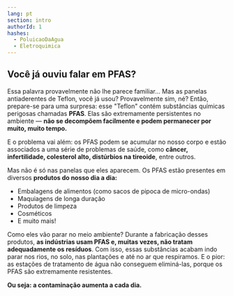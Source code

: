```yaml
---
lang: pt
section: intro
authorId: 1
hashes:
  - PoluicaoDaAgua
  - Eletroquimica
---
```


## Você já ouviu falar em PFAS?

Essa palavra provavelmente não lhe parece familiar... Mas as panelas antiaderentes de Teflon, você já usou? Provavelmente sim, né? Então, prepare-se para uma surpresa: esse "Teflon" contém substâncias químicas perigosas chamadas **PFAS**. Elas são extremamente persistentes no ambiente — **não se decompõem facilmente e podem permanecer por muito, muito tempo.**

E o problema vai além: os PFAS podem se acumular no nosso corpo e estão associados a uma série de problemas de saúde, como **câncer, infertilidade, colesterol alto, distúrbios na tireoide**, entre outros.

Mas não é só nas panelas que eles aparecem. Os PFAS estão presentes em diversos **produtos do nosso dia a dia:**

- Embalagens de alimentos (como sacos de pipoca de micro-ondas)
- Maquiagens de longa duração
- Produtos de limpeza
- Cosméticos
- E muito mais!

Como eles vão parar no meio ambiente? Durante a fabricação desses produtos, **as indústrias usam PFAS e, muitas vezes, não tratam adequadamente os resíduos**. Com isso, essas substâncias acabam indo parar nos rios, no solo, nas plantações e até no ar que respiramos. E o pior: as estações de tratamento de água não conseguem eliminá-las, porque os PFAS são extremamente resistentes.

**Ou seja: a contaminação aumenta a cada dia.**
